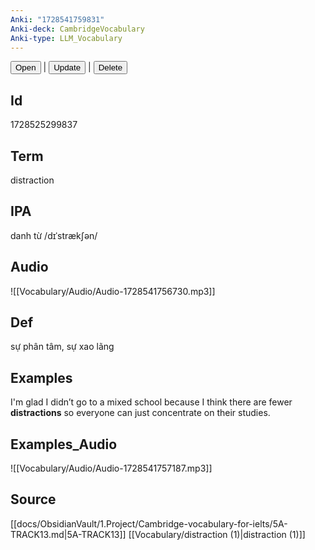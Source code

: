 ```yaml
---
Anki: "1728541759831"
Anki-deck: CambridgeVocabulary
Anki-type: LLM_Vocabulary
---
```

<button class="anki-btn-open">Open</button> | <button class="anki-btn-update">Update</button> | <button class="anki-btn-delete">Delete</button>

## Id
1728525299837
## Term
distraction
## IPA
danh từ /dɪˈstrækʃən/
## Audio
 ![[Vocabulary/Audio/Audio-1728541756730.mp3]]
## Def
 sự phân tâm, sự xao lãng

## Examples
I'm glad I didn’t go to a mixed school because I think there are fewer **distractions** so everyone can just concentrate on their studies. 

## Examples_Audio
![[Vocabulary/Audio/Audio-1728541757187.mp3]]
## Source
 [[docs/ObsidianVault/1.Project/Cambridge-vocabulary-for-ielts/5A-TRACK13.md|5A-TRACK13]] [[Vocabulary/distraction (1)|distraction (1)]]